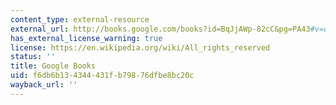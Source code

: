 ```yaml
---
content_type: external-resource
external_url: http://books.google.com/books?id=BqJjAWp-82cC&pg=PA43#v=onepage
has_external_license_warning: true
license: https://en.wikipedia.org/wiki/All_rights_reserved
status: ''
title: Google Books
uid: f6db6b13-4344-431f-b798-76dfbe8bc20c
wayback_url: ''
---
```

